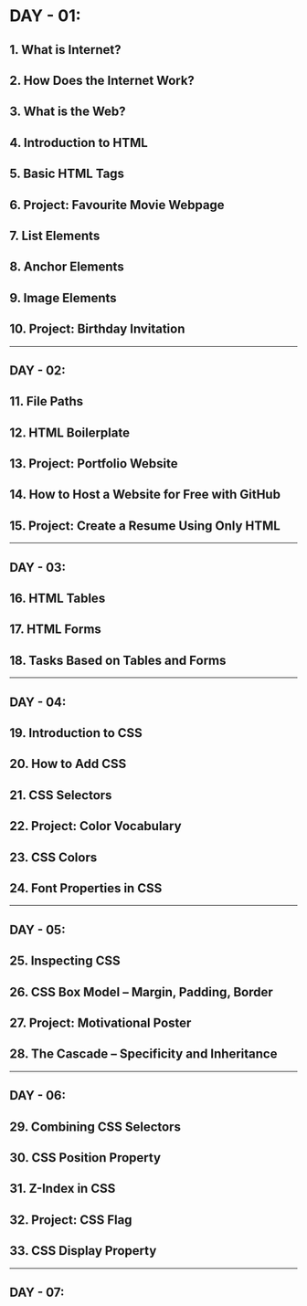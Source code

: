 # DAY - 01:

## 1. What is Internet?

## 2. How Does the Internet Work?

## 3. What is the Web?

## 4. Introduction to HTML

## 5. Basic HTML Tags

## 6. Project: Favourite Movie Webpage

## 7. List Elements

## 8. Anchor Elements

## 9. Image Elements

## 10. Project: Birthday Invitation

---------------------------------------------------------------------------------------------------------------------------------------------------------------------------------------------------------------------

## DAY - 02:

## 11. File Paths

## 12. HTML Boilerplate

## 13. Project: Portfolio Website

## 14. How to Host a Website for Free with GitHub

## 15. Project: Create a Resume Using Only HTML

---------------------------------------------------------------------------------------------------------------------------------------------------------------------------------------------------------------------

## DAY - 03:

## 16. HTML Tables

## 17. HTML Forms

## 18. Tasks Based on Tables and Forms

---------------------------------------------------------------------------------------------------------------------------------------------------------------------------------------------------------------------

## DAY - 04:

## 19. Introduction to CSS

## 20. How to Add CSS

## 21. CSS Selectors

## 22. Project: Color Vocabulary

## 23. CSS Colors

## 24. Font Properties in CSS

---------------------------------------------------------------------------------------------------------------------------------------------------------------------------------------------------------------------

## DAY - 05:

## 25. Inspecting CSS

## 26. CSS Box Model – Margin, Padding, Border

## 27. Project: Motivational Poster

## 28. The Cascade – Specificity and Inheritance

---------------------------------------------------------------------------------------------------------------------------------------------------------------------------------------------------------------------

## DAY - 06:

## 29. Combining CSS Selectors

## 30. CSS Position Property

## 31. Z-Index in CSS

## 32. Project: CSS Flag

## 33. CSS Display Property

---------------------------------------------------------------------------------------------------------------------------------------------------------------------------------------------------------------------

## DAY - 07:


